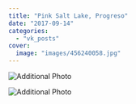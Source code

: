 ```yaml
---
title: "Pink Salt Lake, Progreso"
date: "2017-09-14"
categories: 
  - "vk_posts"
cover:
  image: "images/456240058.jpg"
---
```


![Additional Photo](https://vodpop.ru/wp-content/uploads/2023/07/456240059.jpg)

![Additional Photo](https://vodpop.ru/wp-content/uploads/2023/07/456240060.jpg)
